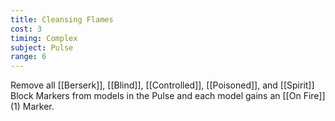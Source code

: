```yaml
---
title: Cleansing Flames
cost: 3
timing: Complex
subject: Pulse
range: 6
---
```

Remove all [[Berserk]], [[Blind]], [[Controlled]], [[Poisoned]], and [[Spirit]] Block Markers from models in the Pulse and each model gains an [[On Fire]] (1) Marker.
